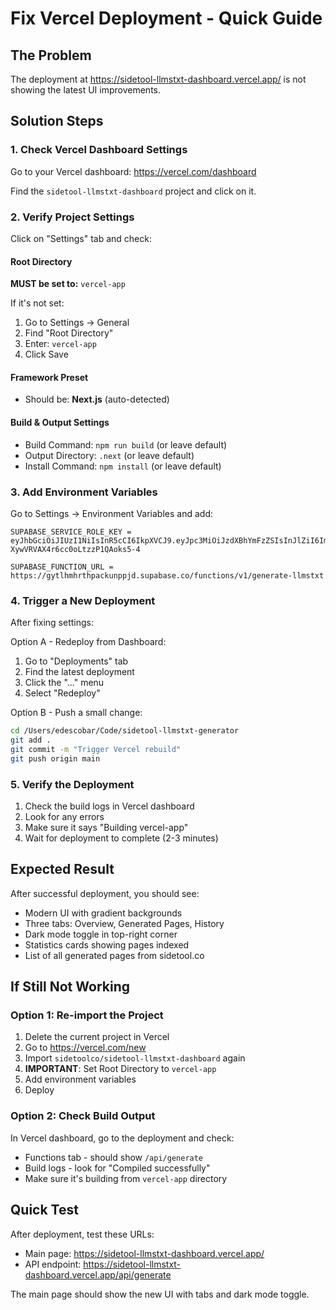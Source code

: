# Fix Vercel Deployment - Quick Guide

## The Problem
The deployment at https://sidetool-llmstxt-dashboard.vercel.app/ is not showing the latest UI improvements.

## Solution Steps

### 1. Check Vercel Dashboard Settings

Go to your Vercel dashboard: https://vercel.com/dashboard

Find the `sidetool-llmstxt-dashboard` project and click on it.

### 2. Verify Project Settings

Click on "Settings" tab and check:

#### Root Directory
**MUST be set to:** `vercel-app`

If it's not set:
1. Go to Settings → General
2. Find "Root Directory"
3. Enter: `vercel-app`
4. Click Save

#### Framework Preset
- Should be: **Next.js** (auto-detected)

#### Build & Output Settings
- Build Command: `npm run build` (or leave default)
- Output Directory: `.next` (or leave default)
- Install Command: `npm install` (or leave default)

### 3. Add Environment Variables

Go to Settings → Environment Variables and add:

```
SUPABASE_SERVICE_ROLE_KEY = eyJhbGciOiJIUzI1NiIsInR5cCI6IkpXVCJ9.eyJpc3MiOiJzdXBhYmFzZSIsInJlZiI6Imd5dGxobWhydGhwYWNrdW5wcGpkIiwicm9sZSI6InNlcnZpY2Vfcm9sZSIsImlhdCI6MTc1NDE5MDkyMywiZXhwIjoyMDY5NzY2OTIzfQ.Bea_Yg4D0LEiz-XywVRVAX4r6cc0oLtzzP1QAoks5-4

SUPABASE_FUNCTION_URL = https://gytlhmhrthpackunppjd.supabase.co/functions/v1/generate-llmstxt
```

### 4. Trigger a New Deployment

After fixing settings:

Option A - Redeploy from Dashboard:
1. Go to "Deployments" tab
2. Find the latest deployment
3. Click the "..." menu
4. Select "Redeploy"

Option B - Push a small change:
```bash
cd /Users/edescobar/Code/sidetool-llmstxt-generator
git add .
git commit -m "Trigger Vercel rebuild"
git push origin main
```

### 5. Verify the Deployment

1. Check the build logs in Vercel dashboard
2. Look for any errors
3. Make sure it says "Building vercel-app"
4. Wait for deployment to complete (2-3 minutes)

## Expected Result

After successful deployment, you should see:
- Modern UI with gradient backgrounds
- Three tabs: Overview, Generated Pages, History
- Dark mode toggle in top-right corner
- Statistics cards showing pages indexed
- List of all generated pages from sidetool.co

## If Still Not Working

### Option 1: Re-import the Project

1. Delete the current project in Vercel
2. Go to https://vercel.com/new
3. Import `sidetoolco/sidetool-llmstxt-dashboard` again
4. **IMPORTANT**: Set Root Directory to `vercel-app`
5. Add environment variables
6. Deploy

### Option 2: Check Build Output

In Vercel dashboard, go to the deployment and check:
- Functions tab - should show `/api/generate`
- Build logs - look for "Compiled successfully"
- Make sure it's building from `vercel-app` directory

## Quick Test

After deployment, test these URLs:
- Main page: https://sidetool-llmstxt-dashboard.vercel.app/
- API endpoint: https://sidetool-llmstxt-dashboard.vercel.app/api/generate

The main page should show the new UI with tabs and dark mode toggle.
